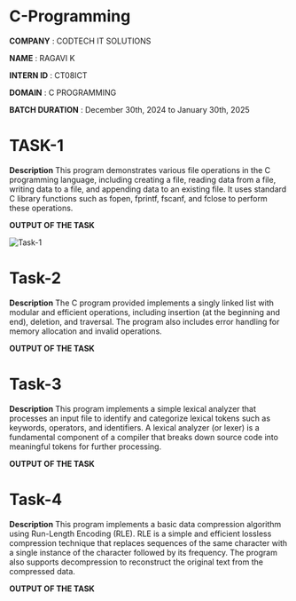 # C-Programming

**COMPANY**        : CODTECH IT SOLUTIONS

**NAME**           : RAGAVI K

**INTERN ID**      : CT08ICT

**DOMAIN**         : C PROGRAMMING

**BATCH DURATION** : December 30th, 2024 to January 30th, 2025

# TASK-1
**Description**
This program demonstrates various file operations in the C programming language, including creating a file, reading data from a file, writing data to a file, and appending data to an existing file. It uses standard C library functions such as fopen, fprintf, fscanf, and fclose to perform these operations.

**OUTPUT OF THE TASK**

![Task-1](https://github.com/user-attachments/assets/e155e6c1-b446-482e-b775-a246a70d39fc)

# Task-2
**Description**
The C program provided implements a singly linked list with modular and efficient operations, including insertion (at the beginning and end), deletion, and traversal. The program also includes error handling for memory allocation and invalid operations.

**OUTPUT OF THE TASK**



# Task-3
**Description**
This program implements a simple lexical analyzer that processes an input file to identify and categorize lexical tokens such as keywords, operators, and identifiers. A lexical analyzer (or lexer) is a fundamental component of a compiler that breaks down source code into meaningful tokens for further processing.

**OUTPUT OF THE TASK**



# Task-4
**Description**
This program implements a basic data compression algorithm using Run-Length Encoding (RLE). RLE is a simple and efficient lossless compression technique that replaces sequences of the same character with a single instance of the character followed by its frequency. The program also supports decompression to reconstruct the original text from the compressed data.

**OUTPUT OF THE TASK**
